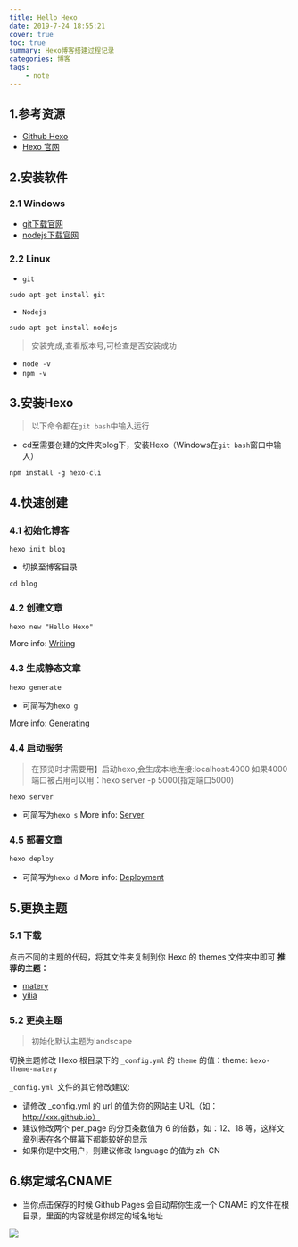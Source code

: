 ```yaml
---
title: Hello Hexo
date: 2019-7-24 18:55:21
cover: true
toc: true
summary: Hexo博客搭建过程记录
categories: 博客
tags: 
	- note
---
```


## 1.参考资源
- [Github Hexo](https://github.com/hexojs/hexo)
- [Hexo 官网](https://hexo.io/zh-cn/)
 
## 2.安装软件

### 2.1 Windows
- [git下载官网](https://git-scm.com/downloads)
- [nodejs下载官网](https://nodejs.org/en/download/)

### 2.2 Linux
- `git`

```
sudo apt-get install git
```
- `Nodejs`

```
sudo apt-get install nodejs
```

> 安装完成,查看版本号,可检查是否安装成功

- `node -v`
- `npm -v`

## 3.安装Hexo
> 以下命令都在`git bash`中输入运行
- cd至需要创建的文件夹blog下，安装Hexo（Windows在`git bash`窗口中输入）

```
npm install -g hexo-cli  
```

## 4.快速创建

### 4.1 初始化博客

```
hexo init blog
```
- 切换至博客目录

```
cd blog
```
### 4.2 创建文章

```
hexo new "Hello Hexo"
```
More info: [Writing](https://hexo.io/docs/writing.html)

### 4.3 生成静态文章

```
hexo generate
```
- 可简写为`hexo g`

More info: [Generating](https://hexo.io/docs/generating.html)
### 4.4 启动服务
> 在预览时才需要用】启动hexo,会生成本地连接:localhost:4000
如果4000端口被占用可以用：hexo server -p 5000(指定端口5000)

```
hexo server
```
- 可简写为`hexo s`
More info: [Server](https://hexo.io/docs/server.html)


### 4.5 部署文章

```c
hexo deploy
```
- 可简写为`hexo d`
More info: [Deployment](https://hexo.io/docs/one-command-deployment.html)

## 5.更换主题

### 5.1 下载

点击不同的主题的代码，将其文件夹复制到你 Hexo 的 themes 文件夹中即可
**推荐的主题：**
- [matery](https://github.com/blinkfox/hexo-theme-matery)
- [yilia](https://github.com/litten/hexo-theme-yilia)

### 5.2 更换主题
> 初始化默认主题为landscape

切换主题修改 Hexo 根目录下的 `_config.yml` 的 `theme` 的值：theme: `hexo-theme-matery`


`_config.yml `文件的其它修改建议:
- 请修改 _config.yml 的 url 的值为你的网站主 URL（如：http://xxx.github.io）
- 建议修改两个 per_page 的分页条数值为 6 的倍数，如：12、18 等，这样文章列表在各个屏幕下都能较好的显示
- 如果你是中文用户，则建议修改 language 的值为 zh-CN

## 6.绑定域名CNAME
- 当你点击保存的时候 Github Pages 会自动帮你生成一个 CNAME 的文件在根目录，里面的内容就是你绑定的域名地址

![](http://q2lxl3ulw.bkt.clouddn.com/ian-blog-images/CNAME.png)